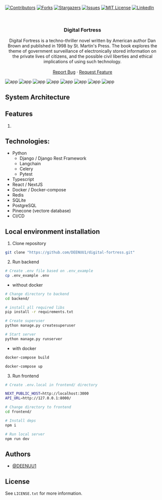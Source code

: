 <a name="readme-top"></a>

[![Contributors][contributors-shield]][contributors-url]
[![Forks][forks-shield]][forks-url]
[![Stargazers][stars-shield]][stars-url]
[![Issues][issues-shield]][issues-url]
[![MIT License][license-shield]][license-url]
[![LinkedIn][linkedin-shield]][linkedin-url]



<br />
<div align="center">
  <h3 align="center">Digital Fortress</h3>

  <p align="center">
    Digital Fortress is a techno-thriller novel written by American author Dan Brown and published in 1998 by St. Martin's Press. The book explores the theme of government surveillance of electronically stored information on the private lives of citizens, and the possible civil liberties and ethical implications of using such technology.     <br />
    <br />
    <a href="https://github.com/DEENUU1/fjob_frontend/issues">Report Bug</a>
    ·
    <a href="https://github.com/DEENUU1/fjob_frontend/issues">Request Feature</a>
  </p>
</div>

<img src="assets/4.png" alt="app"/>
<img src="assets/1.png" alt="app"/>
<img src="assets/3.png" alt="app"/>
<img src="assets/7.png" alt="app"/>
<img src="assets/8.png" alt="app"/>
<img src="assets/10.png" alt="app"/>
<img src="assets/11.png" alt="app"/>
<img src="assets/9.png" alt="app"/>


## System Architecture


## Features
1. 

## Technologies:
- Python
  - Django / Django Rest Framework
  - Langchain
  - Celery
  - Pytest
- Typescript
- React / NextJS
- Docker / Docker-compose
- Redis
- SQLite
- PostgreSQL
- Pinecone (vectore database)
- CI/CD


## Local environment installation

1. Clone repository
```bash
git clone "https://github.com/DEENUU1/digital-fortress.git"
```

2. Run backend 
```bash
# Create .env file based on .env_example
cp .env_example .env
```


- without docker
```bash
# Change directory to backend
cd backend/

# install all required libs
pip install -r requirements.txt

# Create superuser
python manage.py createsuperuser

# Start server
python manage.py runserver
```
- with docker 
```bash
docker-compose build

docker-compose up
```

3. Run frontend
```bash
# Create .env.local in frontend/ directory

NEXT_PUBLIC_HOST=http://localhost:3000
API_URL=http://127.0.0.1:8000/
```

```bash
# Change directory to frontend
cd frontend/

# Install deps
npm i 

# Run local server
npm run dev 
```


## Authors

- [@DEENUU1](https://www.github.com/DEENUU1)

<!-- LICENSE -->

## License

See `LICENSE.txt` for more information.


<!-- MARKDOWN LINKS & IMAGES -->
<!-- https://www.markdownguide.org/basic-syntax/#reference-style-links -->

[contributors-shield]: https://img.shields.io/github/contributors/DEENUU1/digital-fortress.svg?style=for-the-badge

[contributors-url]: https://github.com/DEENUU1/digital-fortress/graphs/contributors

[forks-shield]: https://img.shields.io/github/forks/DEENUU1/digital-fortress.svg?style=for-the-badge

[forks-url]: https://github.com/DEENUU1/digital-fortress/network/members

[stars-shield]: https://img.shields.io/github/stars/DEENUU1/digital-fortress.svg?style=for-the-badge

[stars-url]: https://github.com/DEENUU1/digital-fortress/stargazers

[issues-shield]: https://img.shields.io/github/issues/DEENUU1/digital-fortress.svg?style=for-the-badge

[issues-url]: https://github.com/DEENUU1/digital-fortress/issues

[license-shield]: https://img.shields.io/github/license/DEENUU1/digital-fortress.svg?style=for-the-badge

[license-url]: https://github.com/DEENUU1/digital-fortress/blob/master/LICENSE.txt

[linkedin-shield]: https://img.shields.io/badge/-LinkedIn-black.svg?style=for-the-badge&logo=linkedin&colorB=555

[linkedin-url]: https://linkedin.com/in/kacper-wlodarczyk

[basic]: https://github.com/DEENUU1/digital-fortress/blob/main/assets/v1_2/basic.gif?raw=true

[full]: https://github.com/DEENUU1/digital-fortress/blob/main/assets/v1_2/full.gif?raw=true

[search]: https://github.com/DEENUU1/digital-fortress/blob/main/assets/v1_2/search.gif?raw=true
